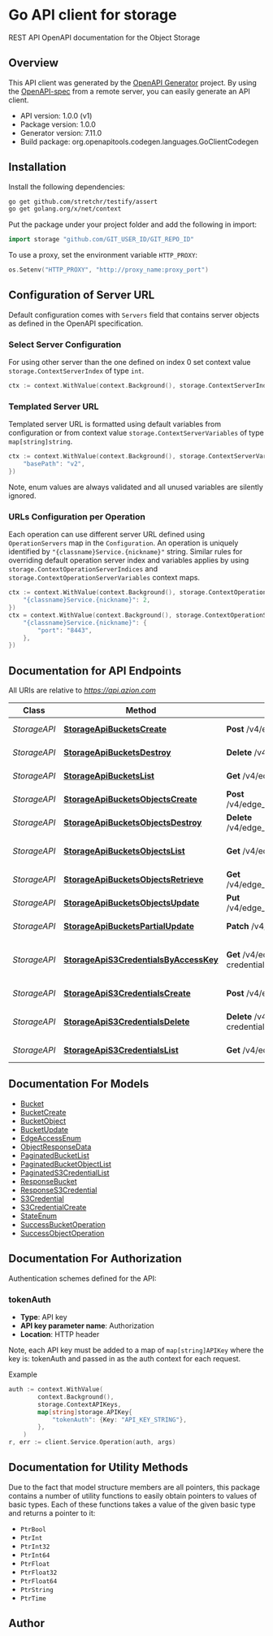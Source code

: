 # Go API client for storage

REST API OpenAPI documentation for the Object Storage

## Overview
This API client was generated by the [OpenAPI Generator](https://openapi-generator.tech) project.  By using the [OpenAPI-spec](https://www.openapis.org/) from a remote server, you can easily generate an API client.

- API version: 1.0.0 (v1)
- Package version: 1.0.0
- Generator version: 7.11.0
- Build package: org.openapitools.codegen.languages.GoClientCodegen

## Installation

Install the following dependencies:

```sh
go get github.com/stretchr/testify/assert
go get golang.org/x/net/context
```

Put the package under your project folder and add the following in import:

```go
import storage "github.com/GIT_USER_ID/GIT_REPO_ID"
```

To use a proxy, set the environment variable `HTTP_PROXY`:

```go
os.Setenv("HTTP_PROXY", "http://proxy_name:proxy_port")
```

## Configuration of Server URL

Default configuration comes with `Servers` field that contains server objects as defined in the OpenAPI specification.

### Select Server Configuration

For using other server than the one defined on index 0 set context value `storage.ContextServerIndex` of type `int`.

```go
ctx := context.WithValue(context.Background(), storage.ContextServerIndex, 1)
```

### Templated Server URL

Templated server URL is formatted using default variables from configuration or from context value `storage.ContextServerVariables` of type `map[string]string`.

```go
ctx := context.WithValue(context.Background(), storage.ContextServerVariables, map[string]string{
	"basePath": "v2",
})
```

Note, enum values are always validated and all unused variables are silently ignored.

### URLs Configuration per Operation

Each operation can use different server URL defined using `OperationServers` map in the `Configuration`.
An operation is uniquely identified by `"{classname}Service.{nickname}"` string.
Similar rules for overriding default operation server index and variables applies by using `storage.ContextOperationServerIndices` and `storage.ContextOperationServerVariables` context maps.

```go
ctx := context.WithValue(context.Background(), storage.ContextOperationServerIndices, map[string]int{
	"{classname}Service.{nickname}": 2,
})
ctx = context.WithValue(context.Background(), storage.ContextOperationServerVariables, map[string]map[string]string{
	"{classname}Service.{nickname}": {
		"port": "8443",
	},
})
```

## Documentation for API Endpoints

All URIs are relative to *https://api.azion.com*

Class | Method | HTTP request | Description
------------ | ------------- | ------------- | -------------
*StorageAPI* | [**StorageApiBucketsCreate**](docs/StorageAPI.md#storageapibucketscreate) | **Post** /v4/edge_storage/buckets | Create a new bucket
*StorageAPI* | [**StorageApiBucketsDestroy**](docs/StorageAPI.md#storageapibucketsdestroy) | **Delete** /v4/edge_storage/buckets/{name} | Delete a bucket
*StorageAPI* | [**StorageApiBucketsList**](docs/StorageAPI.md#storageapibucketslist) | **Get** /v4/edge_storage/buckets | List buckets
*StorageAPI* | [**StorageApiBucketsObjectsCreate**](docs/StorageAPI.md#storageapibucketsobjectscreate) | **Post** /v4/edge_storage/buckets/{bucket_name}/objects/{object_key} | Create new object key
*StorageAPI* | [**StorageApiBucketsObjectsDestroy**](docs/StorageAPI.md#storageapibucketsobjectsdestroy) | **Delete** /v4/edge_storage/buckets/{bucket_name}/objects/{object_key} | Delete object key
*StorageAPI* | [**StorageApiBucketsObjectsList**](docs/StorageAPI.md#storageapibucketsobjectslist) | **Get** /v4/edge_storage/buckets/{bucket_name}/objects | List buckets objects
*StorageAPI* | [**StorageApiBucketsObjectsRetrieve**](docs/StorageAPI.md#storageapibucketsobjectsretrieve) | **Get** /v4/edge_storage/buckets/{bucket_name}/objects/{object_key} | Download object
*StorageAPI* | [**StorageApiBucketsObjectsUpdate**](docs/StorageAPI.md#storageapibucketsobjectsupdate) | **Put** /v4/edge_storage/buckets/{bucket_name}/objects/{object_key} | Update the object key
*StorageAPI* | [**StorageApiBucketsPartialUpdate**](docs/StorageAPI.md#storageapibucketspartialupdate) | **Patch** /v4/edge_storage/buckets/{name} | Update bucket info
*StorageAPI* | [**StorageApiS3CredentialsByAccessKey**](docs/StorageAPI.md#storageapis3credentialsbyaccesskey) | **Get** /v4/edge_storage/s3-credentials/{s3_credential_access_key} | get by s3 credentials by access key
*StorageAPI* | [**StorageApiS3CredentialsCreate**](docs/StorageAPI.md#storageapis3credentialscreate) | **Post** /v4/edge_storage/s3-credentials | create s3 credentials
*StorageAPI* | [**StorageApiS3CredentialsDelete**](docs/StorageAPI.md#storageapis3credentialsdelete) | **Delete** /v4/edge_storage/s3-credentials/{s3_credential_access_key} | delete by s3 credentials
*StorageAPI* | [**StorageApiS3CredentialsList**](docs/StorageAPI.md#storageapis3credentialslist) | **Get** /v4/edge_storage/s3-credentials | List s3 credentials


## Documentation For Models

 - [Bucket](docs/Bucket.md)
 - [BucketCreate](docs/BucketCreate.md)
 - [BucketObject](docs/BucketObject.md)
 - [BucketUpdate](docs/BucketUpdate.md)
 - [EdgeAccessEnum](docs/EdgeAccessEnum.md)
 - [ObjectResponseData](docs/ObjectResponseData.md)
 - [PaginatedBucketList](docs/PaginatedBucketList.md)
 - [PaginatedBucketObjectList](docs/PaginatedBucketObjectList.md)
 - [PaginatedS3CredentialList](docs/PaginatedS3CredentialList.md)
 - [ResponseBucket](docs/ResponseBucket.md)
 - [ResponseS3Credential](docs/ResponseS3Credential.md)
 - [S3Credential](docs/S3Credential.md)
 - [S3CredentialCreate](docs/S3CredentialCreate.md)
 - [StateEnum](docs/StateEnum.md)
 - [SuccessBucketOperation](docs/SuccessBucketOperation.md)
 - [SuccessObjectOperation](docs/SuccessObjectOperation.md)


## Documentation For Authorization


Authentication schemes defined for the API:
### tokenAuth

- **Type**: API key
- **API key parameter name**: Authorization
- **Location**: HTTP header

Note, each API key must be added to a map of `map[string]APIKey` where the key is: tokenAuth and passed in as the auth context for each request.

Example

```go
auth := context.WithValue(
		context.Background(),
		storage.ContextAPIKeys,
		map[string]storage.APIKey{
			"tokenAuth": {Key: "API_KEY_STRING"},
		},
	)
r, err := client.Service.Operation(auth, args)
```


## Documentation for Utility Methods

Due to the fact that model structure members are all pointers, this package contains
a number of utility functions to easily obtain pointers to values of basic types.
Each of these functions takes a value of the given basic type and returns a pointer to it:

* `PtrBool`
* `PtrInt`
* `PtrInt32`
* `PtrInt64`
* `PtrFloat`
* `PtrFloat32`
* `PtrFloat64`
* `PtrString`
* `PtrTime`

## Author



